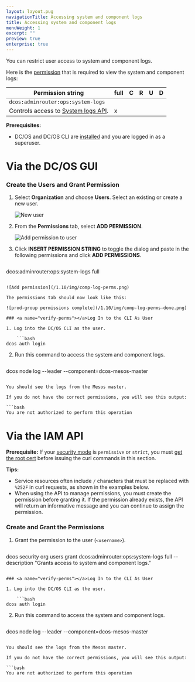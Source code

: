 ```yaml
---
layout: layout.pug
navigationTitle: Accessing system and component logs
title: Accessing system and component logs
menuWeight: 1
excerpt: ""
preview: true
enterprise: true
---
```

You can restrict user access to system and component logs.

Here is the [permission](/1.10/security/ent/perms-reference/) that is required to view the system and component logs:

| Permission string                                                                                            | full | C | R | U | D |
| ------------------------------------------------------------------------------------------------------------ | ---- | - | - | - | - |
| `dcos:adminrouter:ops:system-logs`   
Controls access to [System logs API](/1.10/api/master-routes/#system). | x    |   |   |   |   |

**Prerequisites:**

- DC/OS and DC/OS CLI are [installed](/1.10/installing/oss/) and you are logged in as a superuser.

# Via the DC/OS GUI

### Create the Users and Grant Permission

1. Select **Organization** and choose **Users**. Select an existing or create a new user.
    
    ![New user](/1.10/img/new-user-generic.png)

2. From the **Permissions** tab, select **ADD PERMISSION**.
    
    ![Add permission to user](/1.10/img/permission-user.png)

3. Click **INSERT PERMISSION STRING** to toggle the dialog and paste in the following permissions and click **ADD PERMISSIONS**.
    
    ```bash
dcos:adminrouter:ops:system-logs full
```

![Add permission](/1.10/img/comp-log-perms.png)

The permissions tab should now look like this:

![prod-group permissions complete](/1.10/img/comp-log-perms-done.png)

### <a name="verify-perms"></a>Log In to the CLI As User

1. Log into the DC/OS CLI as the user.
    
    ```bash
dcos auth login
```

2. Run this command to access the system and component logs.
    
    ```bash
dcos node log --leader --component=dcos-mesos-master
```

You should see the logs from the Mesos master.

If you do not have the correct permissions, you will see this output:

```bash
You are not authorized to perform this operation
```

# Via the IAM API

**Prerequisite:** If your [security mode](/1.10/security/ent/#security-modes) is `permissive` or `strict`, you must [get the root cert](/1.10/security/ent/tls-ssl/get-cert/) before issuing the curl commands in this section.

**Tips:**

- Service resources often include `/` characters that must be replaced with `%252F` in curl requests, as shown in the examples below.
- When using the API to manage permissions, you must create the permission before granting it. If the permission already exists, the API will return an informative message and you can continue to assign the permission.

### <a name="grant-perm"></a>Create and Grant the Permissions

1. Grant the permission to the user (`<username>`).
    
    ```bash
dcos security org users grant <username> dcos:adminrouter:ops:system-logs full --description "Grants access to system and component logs."
```

### <a name="verify-perms"></a>Log In to the CLI As User

1. Log into the DC/OS CLI as the user.
    
    ```bash
dcos auth login
```

2. Run this command to access the system and component logs.
    
    ```bash
dcos node log --leader --component=dcos-mesos-master
```

You should see the logs from the Mesos master.

If you do not have the correct permissions, you will see this output:

```bash
You are not authorized to perform this operation
```